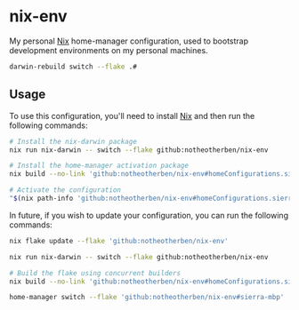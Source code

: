 # nix-env

My personal [Nix](https://nixos.org) home-manager configuration, used to bootstrap
development environments on my personal machines.

```bash
darwin-rebuild switch --flake .#
```

## Usage

To use this configuration, you'll need to install [Nix](https://nixos.org/nix/) and then run the following commands:

```bash
# Install the nix-darwin package
nix run nix-darwin -- switch --flake github:notheotherben/nix-env

# Install the home-manager activation package
nix build --no-link 'github:notheotherben/nix-env#homeConfigurations.sierra-mbp.activationPackage'

# Activate the configuration
"$(nix path-info 'github:notheotherben/nix-env#homeConfigurations.sierra-mbp.activationPackage')"/activate
```

In future, if you wish to update your configuration, you can run the following commands:

```bash
nix flake update --flake 'github:notheotherben/nix-env'

nix run nix-darwin -- switch --flake github:notheotherben/nix-env

# Build the flake using concurrent builders
nix build --no-link 'github:notheotherben/nix-env#homeConfigurations.sierra-mbp.activationPackage' -j auto

home-manager switch --flake 'github:notheotherben/nix-env#sierra-mbp'
```
